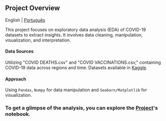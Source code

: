 ## Project Overview

English | [Português](README_pt-br.md)

This project focuses on exploratory data analysis (EDA) of COVID-19 datasets to extract insights. It involves data cleaning, manipulation, visualization, and interpretation.

#### Data Sources
Utilizing "COVID DEATHS.csv" and "COVID VACCINATIONS.csv," containing COVID-19 data across regions and time. Datasets available in [Kaggle](https://www.kaggle.com/datasets/tohidkhanbagani/covid-19-deaths-and-vaccinations-dataset?select=COVID+DEATHS.csv).

#### Approach
Using ``Pandas``, ``Numpy`` for data manipulation and ``Seaborn/Matplotlib`` for visualization.


### To get a glimpse of the analysis, you can explore the [Project](/EDA-Covid19.ipynb)'s notebook. 
